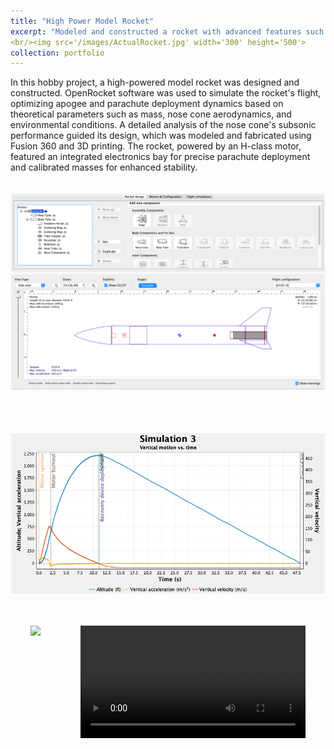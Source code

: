 ```yaml
---
title: "High Power Model Rocket"
excerpt: "Modeled and constructed a rocket with advanced features such as a calibrated electronics bay for parachute deployment, leveraging tools like OpenRocket and Fusion 360."
<br/><img src='/images/ActualRocket.jpg' width='300' height='500'>
collection: portfolio
---
```



In this hobby project, a high-powered model rocket was designed and constructed. OpenRocket software was used to simulate the rocket's flight, optimizing apogee and parachute deployment dynamics based on theoretical parameters such as mass, nose cone aerodynamics, and environmental conditions. A detailed analysis of the nose cone's subsonic performance guided its design, which was modeled and fabricated using Fusion 360 and 3D printing. The rocket, powered by an H-class motor, featured an integrated electronics bay for precise parachute deployment and calibrated masses for enhanced stability.

<div style="display: flex; flex-wrap: wrap; justify-content: space-around;">
  <!-- Image 1 -->
  <div style="margin: 1px;">
    <img src='/images/OpenRocket.png' style="width: 750px; height: 350px; object-fit: contain;">
  </div>

  <!-- Image 2 -->
  <div style="margin: 1px;">
    <img src='/images/OpenRocketSim.png' style="width: 700px; height: 350px; object-fit: contain;">
  </div>

  <!-- Image 3 -->
  <div style="margin: 1px;">
    <img src='/images/ActualRocket.jpg' style="width: 360px; height: auto; object-fit: contain;">
  </div>

  <!-- Video -->
  <div style="margin: 1px;">
    <video controls style="width: 360px; height: auto;">
      <source src="/images/ActualRocketVideo.mp4" type="video/mp4">
    </video>
  </div>
</div>
